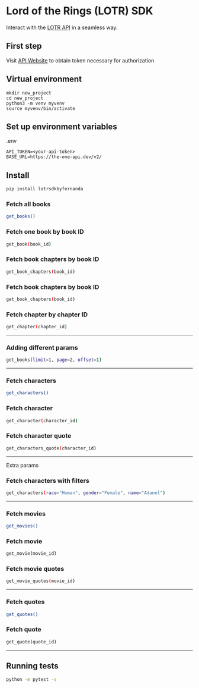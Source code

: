 # Lord of the Rings (LOTR) SDK

Interact with the [LOTR API](https://the-one-api.dev) in a seamless way.

## First step 

Visit [API Website](https://the-one-api.dev/sign-up) to obtain token necessary for authorization 

## Virtual environment
``` 
mkdir new_project 
cd new_project 
python3 -m venv myvenv 
source myvenv/bin/activate
```

## Set up environment variables
.env 
```
API_TOKEN=<your-api-token> 
BASE_URL=https://the-one-api.dev/v2/
```

## Install 
```sh
pip install lotrsdkbyfernanda
```

### Fetch all books
```sh 
get_books() 
``` 

### Fetch one book by book ID 
```sh
get_book(book_id)
```

### Fetch book chapters by book ID
```sh 
get_book_chapters(book_id)
```

### Fetch book chapters by book ID
```sh 
get_book_chapters(book_id)
```

### Fetch chapter by chapter ID 
```sh
get_chapter(chapter_id)
```
___ 

### Adding different params 
```sh 
get_books(limit=1, page=2, offset=1) 
``` 

___

### Fetch characters 
```sh 
get_characters() 
```

### Fetch character 
```sh 
get_character(character_id) 
```

### Fetch character quote
```sh 
get_characters_quote(character_id) 
```

--- 
Extra params 

### Fetch characters with filters
```sh 
get_characters(race="Human", gender="Female", name="Adanel") 
```

___ 
### Fetch movies 

```sh
get_movies() 
```

### Fetch movie
```sh
get_movie(movie_id) 
```

### Fetch movie quotes
```sh
get_movie_quotes(movie_id) 
```

___ 
### Fetch quotes 
```sh 
get_quotes() 
``` 

### Fetch quote 
```sh
get_quote(quote_id)
```

---

## Running tests 
```sh
python -m pytest -s 
```

